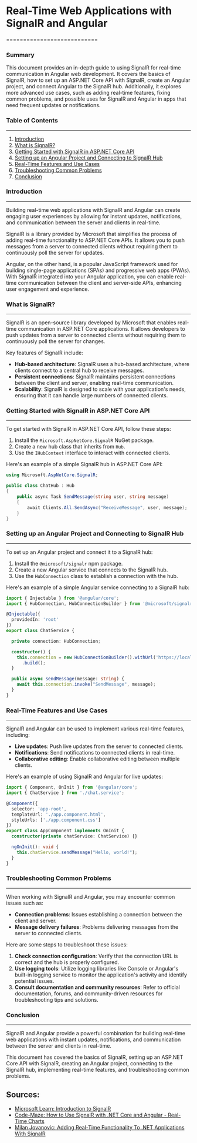 # Real-Time Web Applications with SignalR and Angular
===========================

### Summary

This document provides an in-depth guide to using SignalR for real-time communication in Angular web development. It covers the basics of SignalR, how to set up an ASP.NET Core API with SignalR, create an Angular project, and connect Angular to the SignalR hub. Additionally, it explores more advanced use cases, such as adding real-time features, fixing common problems, and possible uses for SignalR and Angular in apps that need frequent updates or notifications.

### Table of Contents
-----------------

1. [Introduction](#introduction)
2. [What is SignalR?](#what-is-signalr)
3. [Getting Started with SignalR in ASP.NET Core API](#getting-started-with-signalr-in-asp-net-core-api)
4. [Setting up an Angular Project and Connecting to SignalR Hub](#setting-up-an-angular-project-and-connecting-to-signalr-hub)
5. [Real-Time Features and Use Cases](#real-time-features-and-use-cases)
6. [Troubleshooting Common Problems](#troubleshooting-common-problems)
7. [Conclusion](#conclusion)

### Introduction
---------------

Building real-time web applications with SignalR and Angular can create engaging user experiences by allowing for instant updates, notifications, and communication between the server and clients in real-time.

SignalR is a library provided by Microsoft that simplifies the process of adding real-time functionality to ASP.NET Core APIs. It allows you to push messages from a server to connected clients without requiring them to continuously poll the server for updates.

Angular, on the other hand, is a popular JavaScript framework used for building single-page applications (SPAs) and progressive web apps (PWAs). With SignalR integrated into your Angular application, you can enable real-time communication between the client and server-side APIs, enhancing user engagement and experience.

### What is SignalR?
------------------

SignalR is an open-source library developed by Microsoft that enables real-time communication in ASP.NET Core applications. It allows developers to push updates from a server to connected clients without requiring them to continuously poll the server for changes.

Key features of SignalR include:

*   **Hub-based architecture**: SignalR uses a hub-based architecture, where clients connect to a central hub to receive messages.
*   **Persistent connections**: SignalR maintains persistent connections between the client and server, enabling real-time communication.
*   **Scalability**: SignalR is designed to scale with your application's needs, ensuring that it can handle large numbers of connected clients.

### Getting Started with SignalR in ASP.NET Core API
----------------------------------------------------

To get started with SignalR in ASP.NET Core API, follow these steps:

1.  Install the `Microsoft.AspNetCore.SignalR` NuGet package.
2.  Create a new hub class that inherits from `Hub`.
3.  Use the `IHubContext` interface to interact with connected clients.

Here's an example of a simple SignalR hub in ASP.NET Core API:
```csharp
using Microsoft.AspNetCore.SignalR;

public class ChatHub : Hub
{
    public async Task SendMessage(string user, string message)
    {
        await Clients.All.SendAsync("ReceiveMessage", user, message);
    }
}
```

### Setting up an Angular Project and Connecting to SignalR Hub
-----------------------------------------------------------------

To set up an Angular project and connect it to a SignalR hub:

1.  Install the `@microsoft/signalr` npm package.
2.  Create a new Angular service that connects to the SignalR hub.
3.  Use the `HubConnection` class to establish a connection with the hub.

Here's an example of a simple Angular service connecting to a SignalR hub:
```typescript
import { Injectable } from '@angular/core';
import { HubConnection, HubConnectionBuilder } from '@microsoft/signalr';

@Injectable({
  providedIn: 'root'
})
export class ChatService {

  private connection: HubConnection;

  constructor() {
    this.connection = new HubConnectionBuilder().withUrl('https://localhost:5001/chatHub')
      .build();
  }

  public async sendMessage(message: string) {
    await this.connection.invoke("SendMessage", message);
  }
}
```

### Real-Time Features and Use Cases
-----------------------------------

SignalR and Angular can be used to implement various real-time features, including:

*   **Live updates**: Push live updates from the server to connected clients.
*   **Notifications**: Send notifications to connected clients in real-time.
*   **Collaborative editing**: Enable collaborative editing between multiple clients.

Here's an example of using SignalR and Angular for live updates:
```typescript
import { Component, OnInit } from '@angular/core';
import { ChatService } from './chat.service';

@Component({
  selector: 'app-root',
  templateUrl: './app.component.html',
  styleUrls: ['./app.component.css']
})
export class AppComponent implements OnInit {
  constructor(private chatService: ChatService) {}

  ngOnInit(): void {
    this.chatService.sendMessage("Hello, world!");
  }
}
```

### Troubleshooting Common Problems
-------------------------------------

When working with SignalR and Angular, you may encounter common issues such as:

*   **Connection problems**: Issues establishing a connection between the client and server.
*   **Message delivery failures**: Problems delivering messages from the server to connected clients.

Here are some steps to troubleshoot these issues:

1.  **Check connection configuration**: Verify that the connection URL is correct and the hub is properly configured.
2.  **Use logging tools**: Utilize logging libraries like Console or Angular's built-in logging service to monitor the application's activity and identify potential issues.
3.  **Consult documentation and community resources**: Refer to official documentation, forums, and community-driven resources for troubleshooting tips and solutions.

### Conclusion
----------

SignalR and Angular provide a powerful combination for building real-time web applications with instant updates, notifications, and communication between the server and clients in real-time.

This document has covered the basics of SignalR, setting up an ASP.NET Core API with SignalR, creating an Angular project, connecting to the SignalR hub, implementing real-time features, and troubleshooting common problems.

Sources:
---------

*   [Microsoft Learn: Introduction to SignalR](https://learn.microsoft.com/en-us/aspnet/signalr/overview/getting-started/introduction-to-signalr)
*   [Code-Maze: How to Use SignalR with .NET Core and Angular - Real-Time Charts](https://code-maze.com/netcore-signalr-angular-realtime-charts/)
*   [Milan Jovanovic: Adding Real-Time Functionality To .NET Applications With SignalR](https://www.milanjovanovic.tech/blog/adding-real-time-functionality-to-dotnet-applications-with-signalr)